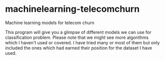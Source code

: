 # machinelearning-telecomchurn
Machine learning models for telecom churn

This program will give you a glimpse of different models we can use for classification problem. Please note that we might see more algorithms which I haven't used or covered.  I have tried many or most of them but only included the ones which had earned their position for the dataset I have used.

